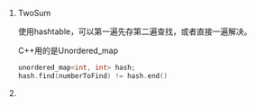 1. TwoSum

   使用hashtable，可以第一遍先存第二遍查找，或者直接一遍解决。

   C++用的是Unordered_map

   ```C++
   unordered_map<int, int> hash;
   hash.find(numberToFind) != hash.end()
   ```

2. 